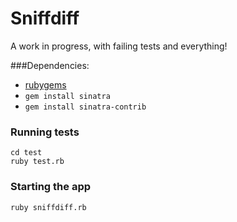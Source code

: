 # Sniffdiff

A work in progress, with failing tests and everything!

###Dependencies:

* [rubygems](http://rubyforge.org/frs/?group_id=126)
* `gem install sinatra`
* `gem install sinatra-contrib`

### Running tests
```
cd test
ruby test.rb
```

### Starting the app 

`ruby sniffdiff.rb`